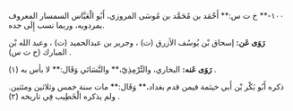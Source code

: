 ١٠٠-** خ ت س:** أَحْمَد بن مُحَمَّد بن مُوسَى المروزي، أَبُو الْعَبَّاس السمسار المعروف بمردويه، وربما نسب إِلَى جده.

**رَوَى عَن:** إسحاق بْن يُوسُف الأزرق (ت) ، وجرير بن عبدالحميد (ت) ، وعبد الله بْن المبارك (خ ت س) .

**رَوَى عَنه:** البخاري، والتِّرْمِذِيّ،** والنَّسَائي وَقَال:** لا بأس به (١) .

ذكره أَبُو بَكْر بْن أَبي خيثمة فيمن قدم بغداد،** وَقَال:** مات سنة خمس وثلاثين ومئتين. ولم يذكره الْخَطِيب فِي تاريخه (٢) .